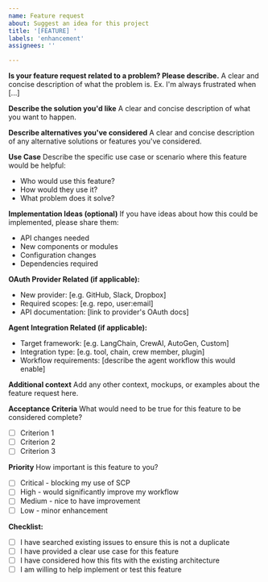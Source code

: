 ```yaml
---
name: Feature request
about: Suggest an idea for this project
title: '[FEATURE] '
labels: 'enhancement'
assignees: ''

---
```


**Is your feature request related to a problem? Please describe.**
A clear and concise description of what the problem is. Ex. I'm always frustrated when [...]

**Describe the solution you'd like**
A clear and concise description of what you want to happen.

**Describe alternatives you've considered**
A clear and concise description of any alternative solutions or features you've considered.

**Use Case**
Describe the specific use case or scenario where this feature would be helpful:
- Who would use this feature?
- How would they use it?
- What problem does it solve?

**Implementation Ideas (optional)**
If you have ideas about how this could be implemented, please share them:
- API changes needed
- New components or modules
- Configuration changes
- Dependencies required

**OAuth Provider Related (if applicable):**
- New provider: [e.g. GitHub, Slack, Dropbox]
- Required scopes: [e.g. repo, user:email]
- API documentation: [link to provider's OAuth docs]

**Agent Integration Related (if applicable):**
- Target framework: [e.g. LangChain, CrewAI, AutoGen, Custom]
- Integration type: [e.g. tool, chain, crew member, plugin]
- Workflow requirements: [describe the agent workflow this would enable]

**Additional context**
Add any other context, mockups, or examples about the feature request here.

**Acceptance Criteria**
What would need to be true for this feature to be considered complete?
- [ ] Criterion 1
- [ ] Criterion 2
- [ ] Criterion 3

**Priority**
How important is this feature to you?
- [ ] Critical - blocking my use of SCP
- [ ] High - would significantly improve my workflow
- [ ] Medium - nice to have improvement
- [ ] Low - minor enhancement

**Checklist:**
- [ ] I have searched existing issues to ensure this is not a duplicate
- [ ] I have provided a clear use case for this feature
- [ ] I have considered how this fits with the existing architecture
- [ ] I am willing to help implement or test this feature